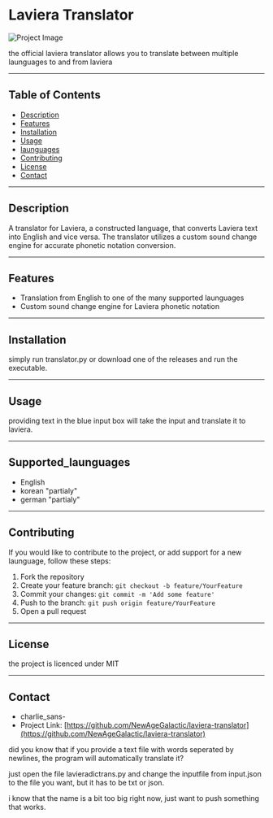 # Laviera Translator

![Project Image](project-image-url)


 the official laviera translator allows you to translate between multiple launguages to and from laviera

---

## Table of Contents

- [Description](#description)
- [Features](#features)
- [Installation](#installation)
- [Usage](#usage)
- [launguages](#supported_launguages)
- [Contributing](#contributing)
- [License](#license)
- [Contact](#contact)

---

## Description

A translator for Laviera, a constructed language, that converts Laviera text into English and vice versa. The translator utilizes a custom sound change engine for accurate phonetic notation conversion.

---

## Features

- Translation from English to one of the many supported launguages
- Custom sound change engine for Laviera phonetic notation

---

## Installation

simply run translator.py or download one of the releases and run the executable.

---

## Usage


providing text in the blue input box will take the input and translate it to laviera.

---

## Supported_launguages

- English
- korean "partialy"
- german "partialy"

---

## Contributing

If you would like to contribute to the project, or add support for a new launguage, follow these steps:

1. Fork the repository
2. Create your feature branch: `git checkout -b feature/YourFeature`
3. Commit your changes: `git commit -m 'Add some feature'`
4. Push to the branch: `git push origin feature/YourFeature`
5. Open a pull request

---

## License

the project is licenced under MIT

---

## Contact

- charlie_sans-
- Project Link: [https://github.com/NewAgeGalactic/laviera-translator](https://github.com/NewAgeGalactic/laviera-translator)

did you know that if you provide a text file with words seperated by newlines, the program will automatically translate it?

just open the file lavieradictrans.py and change the inputfile from input.json to the file you want, but it has to be txt or json.

i know that the name is a bit too big right now, just want to push something that works.